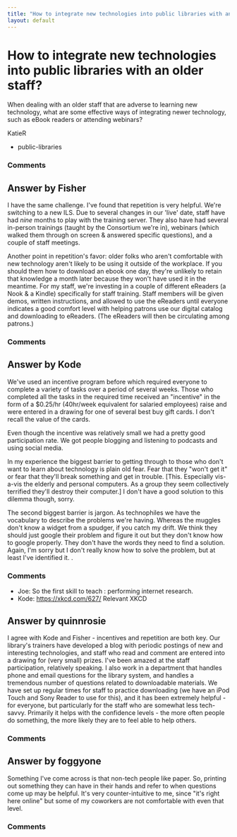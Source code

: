 ```yaml
---
title: "How to integrate new technologies into public libraries with an older staff?"
layout: default
---
```

How to integrate new technologies into public libraries with an older staff?
=====================
When dealing with an older staff that are adverse to learning new
technology, what are some effective ways of integrating newer
technology, such as eBook readers or attending webinars?

KatieR

<ul class="tags"><li class="tag">public-libraries</li></ul>

### Comments ###


Answer by Fisher
----------------
I have the same challenge. I've found that repetition is very helpful.
We're switching to a new ILS. Due to several changes in our 'live' date,
staff have had *nine* months to play with the training server. They also
have had several in-person trainings (taught by the Consortium we're
in), webinars (which walked them through on screen & answered specific
questions), and a couple of staff meetings.

Another point in repetition's favor: older folks who aren't comfortable
with new technology aren't likely to be using it outside of the
workplace. If you should them how to download an ebook one day, they're
unlikely to retain that knowledge a month later because they won't have
used it in the meantime. For my staff, we're investing in a couple of
different eReaders (a Nook & a Kindle) specifically for staff training.
Staff members will be given demos, written instructions, and allowed to
use the eReaders until everyone indicates a good comfort level with
helping patrons use our digital catalog and downloading to eReaders.
(The eReaders will then be circulating among patrons.)

### Comments ###

Answer by Kode
----------------
We've used an incentive program before which required everyone to
complete a variety of tasks over a period of several weeks. Those who
completed all the tasks in the required time received an "incentive" in
the form of a \$0.25/hr (40hr/week equivalent for salaried employees)
raise and were entered in a drawing for one of several best buy gift
cards. I don't recall the value of the cards.

Even though the incentive was relatively small we had a pretty good
participation rate. We got people blogging and listening to podcasts and
using social media.

In my experience the biggest barrier to getting through to those who
don't want to learn about technology is plain old fear. Fear that they
"won't get it" or fear that they'll break something and get in trouble.
[This. Especially vis-a-vis the elderly and personal computers. As a
group they seem collectively terrified they'll destroy their computer.]
I don't have a good solution to this dilemma though, sorry.

The second biggest barrier is jargon. As technophiles we have the
vocabulary to describe the problems we're having. Whereas the muggles
don't know a widget from a spudger, if you catch my drift. We think they
should just google their problem and figure it out but they don't know
how to google properly. They don't have the words they need to find a
solution. Again, I'm sorry but I don't really know how to solve the
problem, but at least I've identified it. .

### Comments ###
* Joe: So the first skill to teach : performing internet research.
* Kode: https://xkcd.com/627/ Relevant XKCD

Answer by quinnrosie
----------------
I agree with Kode and Fisher - incentives and repetition are both key.
Our library's trainers have developed a blog with periodic postings of
new and interesting technologies, and staff who read and comment are
entered into a drawing for (very small) prizes. I've been amazed at the
staff participation, relatively speaking. I also work in a department
that handles phone and email questions for the library system, and
handles a tremendous number of questions related to downloadable
materials. We have set up regular times for staff to practice
downloading (we have an iPod Touch and Sony Reader to use for this), and
it has been extremely helpful - for everyone, but particularly for the
staff who are somewhat less tech-savvy. Primarily it helps with the
confidence levels - the more often people do something, the more likely
they are to feel able to help others.

### Comments ###

Answer by foggyone
----------------
Something I've come across is that non-tech people like paper. So,
printing out something they can have in their hands and refer to when
questions come up may be helpful. It's very counter-intuitive to me,
since "it's right here online" but some of my coworkers are not
comfortable with even that level.

### Comments ###

